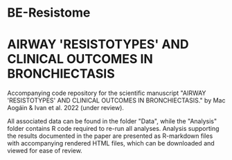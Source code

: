 # BE-Resistome
# AIRWAY 'RESISTOTYPES' AND CLINICAL OUTCOMES IN BRONCHIECTASIS

Accompanying code repository for the scientific manuscript "AIRWAY 'RESISTOTYPES' AND CLINICAL OUTCOMES IN BRONCHIECTASIS." by Mac Aogáin & Ivan et al. 2022 (under review).

All associated data can be found in the folder "Data", while the "Analysis" folder contains R code required to re-run all analyses. Analysis supporting the results documented in the paper are presented as R-markdown files with accompanying rendered HTML files, which can be downloaded and viewed for ease of review.

